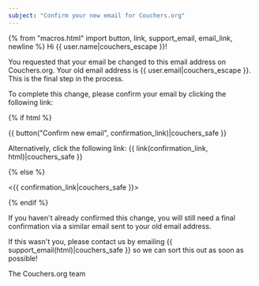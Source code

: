 ```yaml
---
subject: "Confirm your new email for Couchers.org"
---
```


{% from "macros.html" import button, link, support_email, email_link, newline %}
Hi {{ user.name|couchers_escape }}!

You requested that your email be changed to this email address on Couchers.org. Your old email address is {{ user.email|couchers_escape }}. This is the final step in the process.

To complete this change, please confirm your email by clicking the following link:

{% if html %}

{{ button("Confirm new email", confirmation_link)|couchers_safe }}

Alternatively, click the following link: {{ link(confirmation_link, html)|couchers_safe }}

{% else %}

<{{ confirmation_link|couchers_safe }}>

{% endif %}

If you haven't already confirmed this change, you will still need a final confirmation via a similar email sent to your old email address.

If this wasn't you, please contact us by emailing {{ support_email(html)|couchers_safe }} so we can sort this out as soon as possible!

The Couchers.org team
